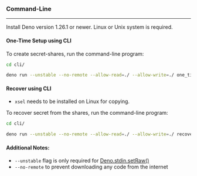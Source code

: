 ### Command-Line
--------------------------
Install Deno version 1.26.1 or newer. Linux or Unix system is required.

#### One-Time Setup using CLI

To create secret-shares, run the command-line program:

```bash
cd cli/

deno run --unstable --no-remote --allow-read=./ --allow-write=./ one_time_setup.ts
```

#### Recover using CLI

- `xsel` needs to be installed on Linux for copying.

To recover secret from the shares, run the command-line program:

```bash
cd cli/

deno run --unstable --no-remote --allow-read=./ --allow-write=./ recover.ts
```

#### Additional Notes:
- `--unstable` flag is only required for [Deno.stdin.setRaw()](https://doc.deno.land/deno/stable/~/Deno.stdin)
- `--no-remote` to prevent downloading any code from the internet
